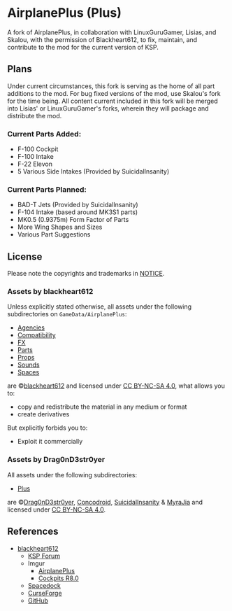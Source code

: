 # AirplanePlus (Plus)

A fork of AirplanePlus, in collaboration with LinuxGuruGamer, Lisias, and Skalou, with the permission of Blackheart612, to fix, maintain, and contribute to the mod for the current version of KSP.

## Plans

Under current circumstances, this fork is serving as the home of all part additions to the mod. For bug fixed versions of the mod, use Skalou's fork for the time being. All content current included in this fork will be merged into Lisias' or LinuxGuruGamer's forks, wherein they will package and distribute the mod. 

### Current Parts Added:

* F-100 Cockpit
* F-100 Intake
* F-22 Elevon
* 5 Various Side Intakes (Provided by SuicidalInsanity)

### Current Parts Planned:
* BAD-T Jets (Provided by SuicidalInsanity)
* F-104 Intake (based around MK3S1 parts)
* MK0.5 (0.9375m) Form Factor of Parts
* More Wing Shapes and Sizes
* Various Part Suggestions


## License

Please note the copyrights and trademarks in [NOTICE](./NOTICE). 

### Assets by blackheart612

Unless explicitly stated otherwise, all assets under the following subdirectories on `GameData/AirplanePlus`:

* [Agencies](./GameData/AirplanePlus/Agencies)
* [Compatibility](./GameData/AirplanePlus/Compatibility)
* [FX](./GameData/AirplanePlus/FX)
* [Parts](./GameData/AirplanePlus/Parts)
* [Props](./GameData/AirplanePlus/Props)
* [Sounds](./GameData/AirplanePlus/Sounds)
* [Spaces](./GameData/AirplanePlus/Spaces)

are ©[blackheart612](https://forum.kerbalspaceprogram.com/index.php?/profile/42741-blackheart612/) and licensed under [CC BY-NC-SA 4.0](https://creativecommons.org/licenses/by-nc-sa/4.0/?), what allows you to:

* copy and redistribute the material in any medium or format
* create derivatives
 
But explicitly forbids you to:

* Exploit it commercially

### Assets by Drag0nD3str0yer

All assets under the following subdirectories:

* [Plus](./GameData/AirplanePlus/Plus)

are ©[Drag0nD3str0yer](https://forum.kerbalspaceprogram.com/?app=core&module=members&controller=profile&id=173824), [Concodroid](https://forum.kerbalspaceprogram.com/index.php?/profile/153976-concodroid/), [SuicidalInsanity](https://forum.kerbalspaceprogram.com/index.php?/profile/143878-suicidalinsanity/) & [MyraJia](https://github.com/MyraJia) and licensed under [CC BY-NC-SA 4.0](https://creativecommons.org/licenses/by-nc-sa/4.0/?).

## References

* [blackheart612](https://forum.kerbalspaceprogram.com/index.php?/profile/42741-blackheart612/)
	+ [KSP Forum](https://forum.kerbalspaceprogram.com/index.php?/topic/140262-14x-144-airplane-plus-r230-full-1875m-parts-crj-series-new-jet-engine-fixes-jul-20-2018/)
	+ Imgur
		- [AirplanePlus](https://imgur.com/a/6kDLM)
		- [Cockpits R8.0](https://imgur.com/a/q3FAx) 
	+ [Spacedock](https://spacedock.info/mod/716/Airplane%20Plus)
	+ [CurseForge](https://www.curseforge.com/kerbal/ksp-mods/airplane-plus)
	+ [GitHub](https://github.com/blackheart612/AirplanePlus)
